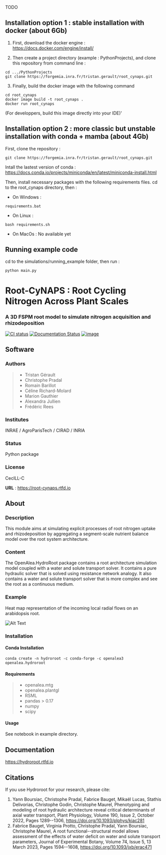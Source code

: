 

TODO



## Installation option 1 : stable installation with docker (about 6Gb)

1. First, download the docker engine : https://docs.docker.com/engine/install/

2. Then create a project directory (example : PythonProjects), and clone this repository from command line :
```
cd .../PythonProjects
git clone https://forgemia.inra.fr/tristan.gerault/root_cynaps.git
```

3. Finally, build the docker image with the following command
```
cd root_cynaps
docker image build -t root_cynaps .
docker run root_cynaps
```

(For developpers, build this image directly into your IDE)'


## Installation option 2 : more classic but unstable installation with conda + mamba (about 4Gb)

First, clone the repository :
```
git clone https://forgemia.inra.fr/tristan.gerault/root_cynaps.git
```

Intall the lastest version of conda : https://docs.conda.io/projects/miniconda/en/latest/miniconda-install.html

Then, install necessary packages with the following requirements files. cd to the root_cynaps directory, then :

- On Windows :
```
requirements.bat
```
- On Linux :
```
bash requirements.sh
```
- On MacOs :
No available yet

## Running example code

cd to the simulations/running_example folder, then run :
```
python main.py
```

#
# Root-CyNAPS : Root Cycling Nitrogen Across Plant Scales
### A 3D FSPM root model to simulate nitrogen acquisition and rhizodeposition

[![CI status](https://github.com/openalea/root-cynaps/actions/workflows/conda-package-build.yml/badge.svg)](https://github.com/openalea/root-cynaps/actions/workflows/conda-package-build.yml)
[![Documentation Status](https://readthedocs.org/projects/root-cynaps/badge/?version=latest)](https://root-cynaps.readthedocs.io/en/latest/?badge=latest)
[![image](https://anaconda.org/openalea3/openalea.rootcycnaps/badges/version.svg)](https://anaconda.org/openalea3/openalea.rootcynaps)

## Software

### Authors

> -   Tristan Gérault
> -   Christophe Pradal
> -   Romain Barillot
> -   Céline Richard-Molard
> -   Marion Gauthier
> -   Alexandra Jullien
> -   Frédéric Rees

### Institutes

INRAE / AgroParisTech / CIRAD / INRIA

### Status

Python package

### License

CecILL-C

**URL** : <https://root-cynaps.rtfd.io>

## About

### Description

This module aims at simulating explicit processes of root nitrogen uptake and rhizodeposition by aggregating a segment-scale nutrient balance model over the root system architecture.

### Content

The OpenAlea.HydroRoot package contains a root architecture simulation
model coupled with a water and solute transport solver. It contains a
pure hydraulic solver that is solved using resistance network analogy.
It also contains a water and solute transport solver that is more
complex and see the root as a continuous medium.

### Example

Heat map representation of the incoming local radial flows on an
arabidopsis root.

![Alt Text](example/data/fig-6E.png)

### Installation

#### Conda Installation

    conda create -n hydroroot -c conda-forge -c openalea3 openalea.hydroroot

#### Requirements

> -   openalea.mtg
> -   openalea.plantgl
> -   RSML
> -   pandas \> 0.17
> -   numpy
> -   scipy

#### Usage

See notebook in example directory.

## Documentation

<https://hydroroot.rtfd.io>

## Citations

If you use Hydroroot for your research, please cite:

1.  Yann Boursiac, Christophe Pradal, Fabrice Bauget, Mikaël Lucas,
    Stathis Delivorias, Christophe Godin, Christophe Maurel, Phenotyping
    and modeling of root hydraulic architecture reveal critical
    determinants of axial water transport, Plant Physiology, Volume 190,
    Issue 2, October 2022, Pages 1289--1306,
    <https://doi.org/10.1093/plphys/kiac281>
2.  Fabrice Bauget, Virginia Protto, Christophe Pradal, Yann Boursiac,
    Christophe Maurel, A root functional--structural model allows
    assessment of the effects of water deficit on water and solute
    transport parameters, Journal of Experimental Botany, Volume 74,
    Issue 5, 13 March 2023, Pages 1594--1608,
    <https://doi.org/10.1093/jxb/erac471>